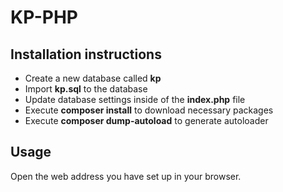 # KP-PHP

## Installation instructions

* Create a new database called **kp**
* Import **kp.sql** to the database
* Update database settings inside of the **index.php** file
* Execute **composer install** to download necessary packages
* Execute **composer dump-autoload** to generate autoloader

## Usage
Open the web address you have set up in your browser.

